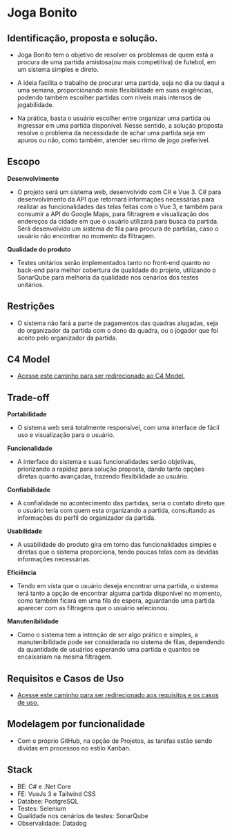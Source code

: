 # Joga Bonito

## Identificação, proposta e solução.
- Joga Bonito tem o objetivo de resolver os problemas de quem está a procura de uma partida amistosa(ou mais competitiva) de futebol, em um sistema simples e direto.

- A ideia facilita o trabalho de procurar uma partida, seja no dia ou daqui a uma semana, proporcionando mais flexibilidade em suas exigências, podendo também escolher partidas com níveis mais intensos de jogabilidade.

- Na prática, basta o usuário escolher entre organizar uma partida ou ingressar em uma partida disponível. Nesse sentido, a solução proposta resolve o problema da necessidade de achar uma partida seja em apuros ou não, como também, atender seu ritmo de jogo preferível.


## Escopo

**Desenvolvimento**

- O projeto será um sistema web, desenvolvido com C# e Vue 3. C# para desenvolvimento da API que retornará informações necessárias para realizar as funcionalidades das telas feitas com o Vue 3, e também para consumir a API do Google Maps, para filtragrem e visualização dos endereços da cidade em que o usuário utilizará para busca da partida. Será desenvolvido um sistema de fila para procura de partidas, caso o usuário não encontrar no momento da filtragem.

**Qualidade do produto**

- Testes unitários serão implementados tanto no front-end quanto no back-end para melhor cobertura de qualidade do projeto, utilizando o SonarQube para melhoria da qualidade nos cenários dos testes unitários.

## Restrições

- O sistema não fará a parte de pagamentos das quadras alugadas, seja do organizador da partida com o dono da quadra, ou o jogador que foi aceito pelo organizador da partida.

## C4 Model

- [Acesse este caminho para ser redirecionado ao C4 Model.](files/c4-model.md)


## Trade-off

**Portabilidade**

- O sistema web será totalmente responsível, com uma interface de fácil uso e visualização para o usuário. 

**Funcionalidade**

- A interface do sistema e suas funcionalidades serão objetivas, priorizando a rapidez para solução proposta, dando tanto opções diretas quanto avançadas, trazendo flexibilidade ao usuário. 

**Confiabilidade**

- A confialidade no acontecimento das partidas, seria o contato direto que o usuário teria com quem esta organizando a partida, consultando as informações do perfil do organizador da partida. 

**Usabilidade**

- A usabilidade do produto gira em torno das funcionalidades simples e diretas que o sistema proporciona, tendo poucas telas com as devidas informações necessárias.

**Eficiência**

- Tendo em vista que o usuário deseja encontrar uma partida, o sistema terá tanto a opção de encontrar alguma partida disponível no momento, como também ficará em uma fila de espera, aguardando uma partida aparecer com as filtragens que o usuário selecionou.

**Manutenibilidade**

- Como o sistema tem a intenção de ser algo prático e simples, a manutenibilidade pode ser considerada no sistema de filas, dependendo da quantidade de usuários esperando uma partida e quantos se encaixariam na mesma filtragem.
  

## Requisitos e Casos de Uso

- [Acesse este caminho para ser redirecionado aos requisitos e os casos de uso.](files/requirements-nonrequirementsl.md)

## Modelagem por funcionalidade
- Com o próprio GitHub, na opção de Projetos, as tarefas estão sendo dividas em processos no estilo Kanban. 

## Stack

- BE: C# e .Net Core
- FE:  VueJs 3 e Tailwind CSS
- Databse: PostgreSQL
- Testes: Selenium
- Qualidade nos cenários de testes: SonarQube
- Observalidade: Datadog
